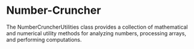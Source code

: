 # Number-Cruncher
The NumberCruncherUtilities class provides a collection of mathematical and numerical utility methods for analyzing numbers, processing arrays, and performing computations.
